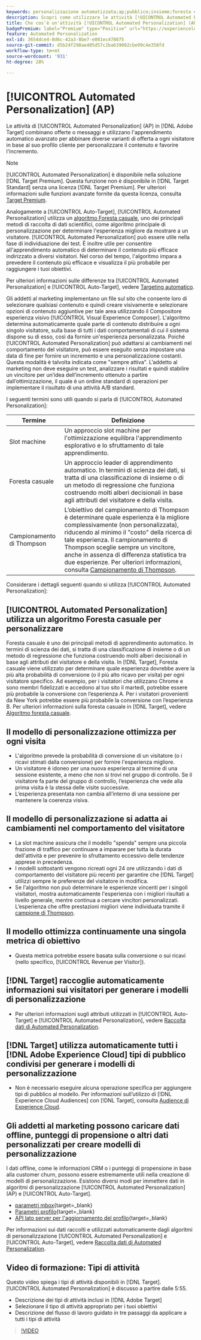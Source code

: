 ```yaml
---
keywords: personalizzazione automatizzata;ap;pubblico;insieme;foresta casuale;slot multi-armed;thompson sampling;ml;machine learning
description: Scopri come utilizzare le attività [!UICONTROL Automated Personalization] (AP) in [!DNL Adobe Target] che utilizzano l'apprendimento automatico avanzato per abbinare diverse varianti di offerta a ogni visitatore.
title: Che cos'è un'attività [!UICONTROL Automated Personalization] (AP)?
badgePremium: label="Premium" type="Positive" url="https://experienceleague.adobe.com/docs/target/using/introduction/intro.html?lang=it#premium newtab=true" tooltip="Vedi cosa è incluso in Target Premium."
feature: Automated Personalization
exl-id: 3654dce4-0d6c-42a3-8be7-e081ec478075
source-git-commit: d5b24f298ae405d57c2ba639082cbe99c4e358fd
workflow-type: tm+mt
source-wordcount: '931'
ht-degree: 28%

---
```


# [!UICONTROL Automated Personalization] (AP)

Le attività di [!UICONTROL Automated Personalization] (AP) in [!DNL Adobe Target] combinano offerte o messaggi e utilizzano l&#39;apprendimento automatico avanzato per abbinare diverse varianti di offerta a ogni visitatore in base al suo profilo cliente per personalizzare il contenuto e favorire l&#39;incremento.

>[!NOTE]
>
>[!UICONTROL Automated Personalization] è disponibile nella soluzione [!DNL Target Premium]. Questa funzione non è disponibile in [!DNL Target Standard] senza una licenza [!DNL Target Premium]. Per ulteriori informazioni sulle funzioni avanzate fornite da questa licenza, consulta [Target Premium](/help/main/c-intro/intro.md#premium).

Analogamente a [!UICONTROL Auto-Target], [!UICONTROL Automated Personalization] utilizza un [algoritmo Foresta casuale](/help/main/c-activities/t-automated-personalization/algo-random-forest.md), uno dei principali metodi di raccolta di dati scientifici, come algoritmo principale di personalizzazione per determinare l&#39;esperienza migliore da mostrare a un visitatore. [!UICONTROL Automated Personalization] può essere utile nella fase di individuazione dei test. È inoltre utile per consentire all&#39;apprendimento automatico di determinare il contenuto più efficace indirizzato a diversi visitatori. Nel corso del tempo, l&#39;algoritmo impara a prevedere il contenuto più efficace e visualizza il più probabile per raggiungere i tuoi obiettivi.

Per ulteriori informazioni sulle differenze tra [!UICONTROL Automated Personalization] e [!UICONTROL Auto-Target], vedere [Targeting automatico](/help/main/c-activities/auto-target/auto-target-to-optimize.md#section_BA4D83BE40F14A96BE7CBC7C7CF2A8FB).

Gli addetti al marketing implementano un file sul sito che consente loro di selezionare qualsiasi contenuto e quindi creare visivamente e selezionare opzioni di contenuto aggiuntive per tale area utilizzando il Compositore esperienza visivo [!UICONTROL Visual Experience Composer]. L&#39;algoritmo determina automaticamente quale parte di contenuto distribuire a ogni singolo visitatore, sulla base di tutti i dati comportamentali di cui il sistema dispone su di esso, così da fornire un&#39;esperienza personalizzata. Poiché [!UICONTROL Automated Personalization] può adattarsi ai cambiamenti nel comportamento del visitatore, può essere eseguito senza impostare una data di fine per fornire un incremento e una personalizzazione costanti. Questa modalità è talvolta indicata come &quot;sempre attiva&quot;. L’addetto al marketing non deve eseguire un test, analizzare i risultati e quindi stabilire un vincitore per un’idea dell’incremento ottenuto a partire dall’ottimizzazione, il quale è un ordine standard di operazioni per implementare il risultato di una attività A/B standard.

I seguenti termini sono utili quando si parla di [!UICONTROL Automated Personalization]:

| Termine | Definizione |
|---|---|
| Slot machine | Un approccio slot machine per l&#39;ottimizzazione equilibra l&#39;apprendimento esplorativo e lo sfruttamento di tale apprendimento. |
| Foresta casuale | Un approccio leader di apprendimento automatico. In termini di scienza dei dati, si tratta di una classificazione di insieme o di un metodo di regressione che funziona costruendo molti alberi decisionali in base agli attributi del visitatore e della visita. |
| Campionamento di Thompson | L’obiettivo del campionamento di Thompson è determinare quale esperienza è la migliore complessivamente (non personalizzata), riducendo al minimo il &quot;costo&quot; della ricerca di tale esperienza. Il campionamento di Thompson sceglie sempre un vincitore, anche in assenza di differenza statistica tra due esperienze. Per ulteriori informazioni, consulta [Campionamento di Thompson](https://en.wikipedia.org/wiki/Thompson_sampling). |

Considerare i dettagli seguenti quando si utilizza [!UICONTROL Automated Personalization]:

## [!UICONTROL Automated Personalization] utilizza un algoritmo Foresta casuale per personalizzare

Foresta casuale è uno dei principali metodi di apprendimento automatico. In termini di scienza dei dati, si tratta di una classificazione di insieme o di un metodo di regressione che funziona costruendo molti alberi decisionali in base agli attributi del visitatore e della visita. In [!DNL Target], Foresta casuale viene utilizzato per determinare quale esperienza dovrebbe avere la più alta probabilità di conversione (o il più alto ricavo per visita) per ogni visitatore specifico. Ad esempio, per i visitatori che utilizzano Chrome e sono membri fidelizzati e accedono al tuo sito il martedì, potrebbe essere più probabile la conversione con l’esperienza A. Per i visitatori provenienti da New York potrebbe essere più probabile la conversione con l’esperienza B. Per ulteriori informazioni sulla foresta casuale in [!DNL Target], vedere [Algoritmo foresta casuale](/help/main/c-activities/t-automated-personalization/algo-random-forest.md).

## Il modello di personalizzazione ottimizza per ogni visita

* L&#39;algoritmo prevede la probabilità di conversione di un visitatore (o i ricavi stimati dalla conversione) per fornire l&#39;esperienza migliore.
* Un visitatore è idoneo per una nuova esperienza al termine di una sessione esistente, a meno che non si trovi nel gruppo di controllo. Se il visitatore fa parte del gruppo di controllo, l’esperienza che vede alla prima visita è la stessa delle visite successive.
* L’esperienza presentata non cambia all’interno di una sessione per mantenere la coerenza visiva.

## Il modello di personalizzazione si adatta ai cambiamenti nel comportamento del visitatore

* La slot machine assicura che il modello &quot;spenda&quot; sempre una piccola frazione di traffico per continuare a imparare per tutta la durata dell&#39;attività e per prevenire lo sfruttamento eccessivo delle tendenze apprese in precedenza.
* I modelli sottostanti vengono ricreati ogni 24 ore utilizzando i dati di comportamento del visitatore più recenti per garantire che [!DNL Target] utilizzi sempre le preferenze del visitatore in modifica.
* Se l&#39;algoritmo non può determinare le esperienze vincenti per i singoli visitatori, mostra automaticamente l&#39;esperienza con i migliori risultati a livello generale, mentre continua a cercare vincitori personalizzati. L’esperienza che offre prestazioni migliori viene individuata tramite il [campione di Thompson](https://en.wikipedia.org/wiki/Thompson_sampling).

## Il modello ottimizza continuamente una singola metrica di obiettivo

* Questa metrica potrebbe essere basata sulla conversione o sui ricavi (nello specifico, [!UICONTROL Revenue per Visitor]).

## [!DNL Target] raccoglie automaticamente informazioni sui visitatori per generare i modelli di personalizzazione

* Per ulteriori informazioni sugli attributi utilizzati in [!UICONTROL Auto-Target] e [!UICONTROL Automated Personalization], vedere [Raccolta dati di Automated Personalization](/help/main/c-activities/t-automated-personalization/ap-data.md).

## [!DNL Target] utilizza automaticamente tutti i [!DNL Adobe Experience Cloud] tipi di pubblico condivisi per generare i modelli di personalizzazione

* Non è necessario eseguire alcuna operazione specifica per aggiungere tipi di pubblico al modello. Per informazioni sull’utilizzo di [!DNL Experience Cloud Audiences] con [!DNL Target], consulta [Audience di Experience Cloud](/help/main/c-integrating-target-with-mac/mmp.md).

## Gli addetti al marketing possono caricare dati offline, punteggi di propensione o altri dati personalizzati per creare modelli di personalizzazione

I dati offline, come le informazioni CRM o i punteggi di propensione in base alla customer churn, possono essere estremamente utili nella creazione di modelli di personalizzazione. Esistono diversi modi per immettere dati in algoritmi di personalizzazione [!UICONTROL Automated Personalization] (AP) e [!UICONTROL Auto-Target].

* [parametri mbox](https://experienceleague.adobe.com/docs/target-dev/developer/implementation/methods/methods-to-get-data-into-target.html?lang=it){target=_blank}
* [Parametri profilo](https://experienceleague.adobe.com/docs/target-dev/developer/implementation/methods/methods-to-get-data-into-target.html?lang=it){target=_blank}
* [API lato server per l&#39;aggiornamento del profilo](https://experienceleague.adobe.com/docs/target-dev/developer/implementation/methods/methods-to-get-data-into-target.html?lang=it){target=_blank}

Per informazioni sui dati raccolti e utilizzati automaticamente dagli algoritmi di personalizzazione [!UICONTROL Automated Personalization] e [!UICONTROL Auto-Target], vedere [Raccolta dati di Automated Personalization](/help/main/c-activities/t-automated-personalization/ap-data.md).

## Video di formazione: Tipi di attività

Questo video spiega i tipi di attività disponibili in [!DNL Target]. [!UICONTROL Automated Personalization] è discusso a partire dalle 5:55.

* Descrizione dei tipi di attività inclusi in [!DNL Adobe Target]
* Selezionare il tipo di attività appropriato per i tuoi obiettivi
* Descrizione del flusso di lavoro guidato in tre passaggi da applicare a tutti i tipi di attività

>[!VIDEO](https://video.tv.adobe.com/v/36365?captions=ita)

